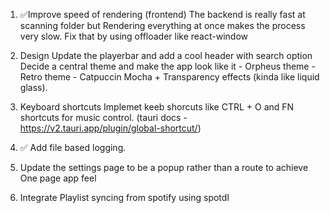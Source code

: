1. ✅Improve speed of rendering (frontend)
    The backend is really fast at scanning folder but Rendering everything at once makes the process very slow. Fix that by using offloader like react-window 

2. Design
    Update the playerbar and add a cool header with search option
    Decide a central theme and make the app look like it
        - Orpheus theme
        - Retro theme
        - Catpuccin Mocha + Transparency effects (kinda like liquid glass).

3. Keyboard shortcuts
    Implemet keeb shorcuts like CTRL + O and FN shortcuts for music control. (tauri docs - https://v2.tauri.app/plugin/global-shortcut/)

4. ✅ Add file based logging.
5. Update the settings page to be a popup rather than a route to achieve One page app feel
5. Integrate Playlist syncing from spotify using spotdl